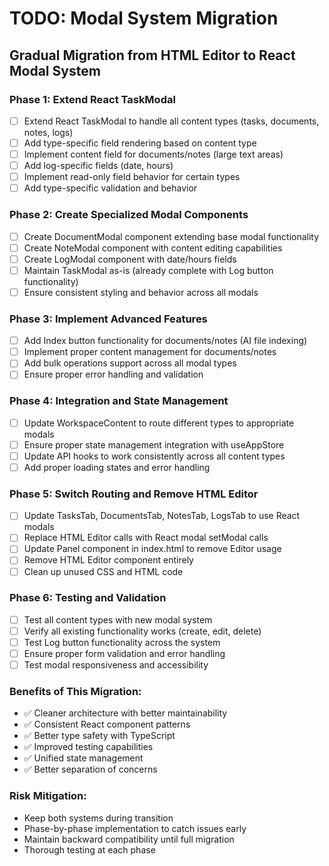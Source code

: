 # TODO: Modal System Migration

## Gradual Migration from HTML Editor to React Modal System

### Phase 1: Extend React TaskModal
- [ ] Extend React TaskModal to handle all content types (tasks, documents, notes, logs)
- [ ] Add type-specific field rendering based on content type
- [ ] Implement content field for documents/notes (large text areas)
- [ ] Add log-specific fields (date, hours)
- [ ] Implement read-only field behavior for certain types
- [ ] Add type-specific validation and behavior

### Phase 2: Create Specialized Modal Components
- [ ] Create DocumentModal component extending base modal functionality
- [ ] Create NoteModal component with content editing capabilities
- [ ] Create LogModal component with date/hours fields
- [ ] Maintain TaskModal as-is (already complete with Log button functionality)
- [ ] Ensure consistent styling and behavior across all modals

### Phase 3: Implement Advanced Features
- [ ] Add Index button functionality for documents/notes (AI file indexing)
- [ ] Implement proper content management for documents/notes
- [ ] Add bulk operations support across all modal types
- [ ] Ensure proper error handling and validation

### Phase 4: Integration and State Management
- [ ] Update WorkspaceContent to route different types to appropriate modals
- [ ] Ensure proper state management integration with useAppStore
- [ ] Update API hooks to work consistently across all content types
- [ ] Add proper loading states and error handling

### Phase 5: Switch Routing and Remove HTML Editor
- [ ] Update TasksTab, DocumentsTab, NotesTab, LogsTab to use React modals
- [ ] Replace HTML Editor calls with React modal setModal calls
- [ ] Update Panel component in index.html to remove Editor usage
- [ ] Remove HTML Editor component entirely
- [ ] Clean up unused CSS and HTML code

### Phase 6: Testing and Validation
- [ ] Test all content types with new modal system
- [ ] Verify all existing functionality works (create, edit, delete)
- [ ] Test Log button functionality across the system
- [ ] Ensure proper form validation and error handling
- [ ] Test modal responsiveness and accessibility

### Benefits of This Migration:
- ✅ Cleaner architecture with better maintainability
- ✅ Consistent React component patterns
- ✅ Better type safety with TypeScript
- ✅ Improved testing capabilities
- ✅ Unified state management
- ✅ Better separation of concerns

### Risk Mitigation:
- Keep both systems during transition
- Phase-by-phase implementation to catch issues early
- Maintain backward compatibility until full migration
- Thorough testing at each phase 